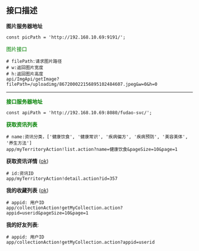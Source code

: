 ## 接口描述


**图片服务器地址**
  ```
  const picPath = 'http://192.168.10.69:9191/';
  ```

<font color=green>图片接口</font>

  ```
  # filePath:请求图片路径
  # w:返回图片宽度
  # h:返回图片高度
  api/ImgApi/getImage?filePath=/uploadimg/867200022156895102484607.jpeg&w=0&h=0
  ```

---

**<font color=green>接口服务器地址</font>**
  ```
  const apiPath = 'http://192.168.10.69:8080/fudao-svc/';
  ```

**<font color=green>获取资讯列表</font>**

  ```
  # name:资讯分类，['健康饮食', '健康常识', '疾病偏方', '疾病预防', '美容美体', '养生方法']
  app/myTerritoryAction!list.action?name=健康饮食&pageSize=10&page=1
  ```

**获取资讯详情** ([ok](#ok))

  ```
  # id:资讯ID
  app/myTerritoryAction!detail.action?id=357
  ```

**我的收藏列表** ([ok](#ok))

  ```
  # appid: 用户ID
  app/collectionAction!getMyCollection.action?appid=userid&pageSize=10&page=1
  ```

**我的好友列表**:

  ```
  # appid: 用户ID
  app/collectionAction!getMyCollection.action?appid=userid
  ```